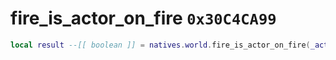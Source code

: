 # fire_is_actor_on_fire `0x30C4CA99`

```lua
local result --[[ boolean ]] = natives.world.fire_is_actor_on_fire(_actor --[[ integer ]])
```